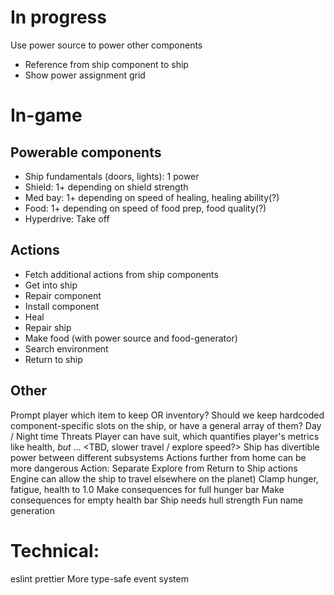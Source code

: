 # In progress

Use power source to power other components

- Reference from ship component to ship
- Show power assignment grid

# In-game

## Powerable components

- Ship fundamentals (doors, lights): 1 power
- Shield: 1+ depending on shield strength
- Med bay: 1+ depending on speed of healing, healing ability(?)
- Food: 1+ depending on speed of food prep, food quality(?)
- Hyperdrive: Take off

## Actions

- Fetch additional actions from ship components
- Get into ship
- Repair component
- Install component
- Heal
- Repair ship
- Make food (with power source and food-generator)
- Search environment
- Return to ship

## Other

Prompt player which item to keep OR inventory?
Should we keep hardcoded component-specific slots on the ship, or have a general array of them?
Day / Night time
Threats
Player can have suit, which quantifies player's metrics like health, _but_ ... <TBD, slower travel / explore speed?>
Ship has divertible power between different subsystems
Actions further from home can be more dangerous
Action: Separate Explore from Return to Ship actions
Engine can allow the ship to travel elsewhere on the planet)
Clamp hunger, fatigue, health to 1.0
Make consequences for full hunger bar
Make consequences for empty health bar
Ship needs hull strength
Fun name generation

# Technical:

eslint
prettier
More type-safe event system

